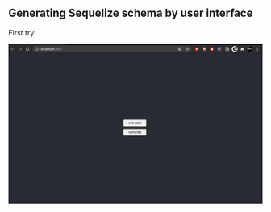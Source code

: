 ## Generating Sequelize schema by user interface

First try!

![First Try!](https://github.com/mrRodrigo/generate-sequelize-schema/blob/main/example.gif)

